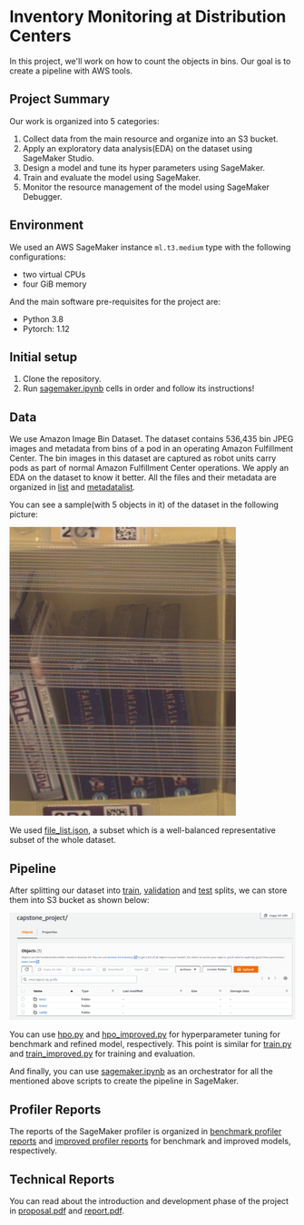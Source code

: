 #   Inventory Monitoring at Distribution Centers

In this project, we'll work on how to count the objects in bins. Our goal is to create a pipeline with AWS tools.

## Project Summary
Our work is organized into 5 categories:

1. Collect data from the main resource and organize into an S3 bucket.
2. Apply an exploratory data analysis(EDA) on the dataset using SageMaker Studio.
3. Design a model and tune its hyper parameters using SageMaker.
4. Train and evaluate the model using SageMaker.
5. Monitor the resource management of the model using SageMaker Debugger.


## Environment

We used an AWS SageMaker instance ```ml.t3.medium``` type with the following configurations:
- two virtual CPUs
- four GiB memory

And the main software pre-requisites for the project are:
- Python 3.8
- Pytorch: 1.12

## Initial setup

1. Clone the repository.
2. Run [sagemaker.ipynb](./starter/sagemaker.ipynb) cells in order and follow its instructions!

## Data

We use Amazon Image Bin Dataset.  The dataset contains 536,435 bin JPEG images and metadata from bins of a pod in an operating Amazon Fulfillment Center. The bin images in this dataset are captured as robot units carry pods as part of normal Amazon Fulfillment Center operations.  We apply an EDA on the dataset to know it better. All the files and their metadata are organized in [list](./starter/data/list) and [metadatalist](./starter/data/metadatalist).

You can see a sample(with 5 objects in it) of the dataset in the following picture:

![data sample](./starter/images/sample.jpeg "a data sample with 5 objects")

We used [file_list.json](./starter/file_list.json), a subset which is a well-balanced representative subset of the whole dataset.

## Pipeline

After splitting our dataset into [train](./starter/data/train.json), [validation](./starter/data/valid.json) and [test](./starter/data/test.json) splits, we can store them into S3 bucket as shown below:

![data splits in s3](./starter/images/data_splits_in_s3.png "data splits in s3")

You can use [hpo.py](./starter/hpo.py) and [hpo_improved.py](./starter/hpo_improved.py) for hyperparameter tuning for benchmark and refined model, respectively. This point is similar for [train.py](./starter/train.py) and [train_improved.py](./starter/train_improved.py) for training and evaluation.

And finally, you can use [sagemaker.ipynb](./starter/sagemaker.ipynb) as an orchestrator for all the mentioned above scripts to create the pipeline in SageMaker.

## Profiler Reports
The reports of the SageMaker profiler is organized in [benchmark profiler reports](./starter/ProfilerReports/benchmark) and [improved profiler reports](./starter/ProfilerReports/improved) for benchmark and improved models, respectively.

## Technical Reports
You can read about the introduction and development phase of the project in [proposal.pdf](./starter/propsoal.pdf) and [report.pdf](./starter/report.pdf).